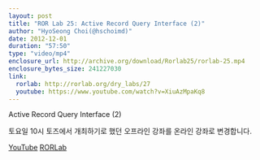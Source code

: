 ```yaml
---
layout: post
title: "ROR Lab 25: Active Record Query Interface (2)"
author: "HyoSeong Choi(@hschoimd)"
date: 2012-12-01
duration: "57:50"
type: "video/mp4"
enclosure_url: http://archive.org/download/Rorlab25/rorlab-25.mp4
enclosure_bytes_size: 241227030
link:
  rorlab: http://rorlab.org/dry_labs/27
  youtube: https://www.youtube.com/watch?v=XiuAzMpaKq8
---
```


<p>Active Record Query Interface (2)</p>

<p>토요일 10시 토즈에서 개최하기로 했던 오프라인 강좌를 온라인 강좌로 변경합니다.</p>

<div class="btn-group">
  <a class="btn btn-default btn-xs" href="{{ page.link.youtube }}">YouTube</a>
  <a class="btn btn-default btn-xs" href="{{ page.link.rorlab }}">RORLab</a>
</div>